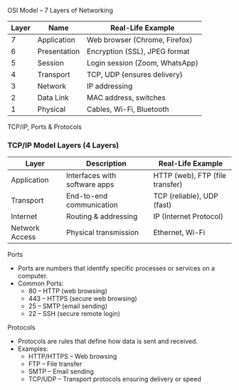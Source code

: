  OSI Model – 7 Layers of Networking

| Layer | Name          | Real-Life Example                 |
|-------|---------------|---------------------------------|
| 7     | Application   | Web browser (Chrome, Firefox)   |
| 6     | Presentation  | Encryption (SSL), JPEG format   |
| 5     | Session       | Login session (Zoom, WhatsApp)  |
| 4     | Transport     | TCP, UDP (ensures delivery)     |
| 3     | Network       | IP addressing                   |
| 2     | Data Link     | MAC address, switches           |
| 1     | Physical      | Cables, Wi-Fi, Bluetooth        |

 TCP/IP, Ports & Protocols

### TCP/IP Model Layers (4 Layers)

| Layer           | Description                  | Real-Life Example                |
|-----------------|------------------------------|--------------------------------|
| Application     | Interfaces with software apps | HTTP (web), FTP (file transfer) |
| Transport       | End-to-end communication      | TCP (reliable), UDP (fast)      |
| Internet        | Routing & addressing          | IP (Internet Protocol)          |
| Network Access  | Physical transmission         | Ethernet, Wi-Fi                 |

Ports

- Ports are numbers that identify specific processes or services on a computer.
- Common Ports:
  - 80 – HTTP (web browsing)
  - 443 – HTTPS (secure web browsing)
  - 25 – SMTP (email sending)
  - 22 – SSH (secure remote login)

Protocols

- Protocols are rules that define how data is sent and received.
- Examples:
  - HTTP/HTTPS – Web browsing
  - FTP – File transfer
  - SMTP – Email sending
  - TCP/UDP – Transport protocols ensuring delivery or speed


